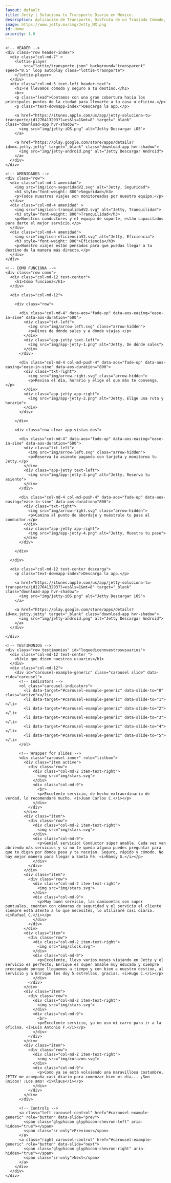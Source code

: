 ```yaml
---
layout: default
title: Jetty | Soluciona tu Transporte Diario en México.
description: Aplicación de Transporte, Disfruta de un Traslado Cómodo, Rápido y Seguro de Manera Diaria a Bordo de  Camionetas Ejecutivas con Conductores Verificados.
image: https://www.jetty.mx/img/Jetty_MX.png
id: Home
priority: 1.0
---
```


<div class="container-fluid gradient">
  <div class="container">

    <!-- HEADER -->
    <div class="row header-index">
      <div class="col-md-7" >
        <lottie-player
            src="lottie/transporte.json" background="transparent" speed="0.5" loop autoplay class="lottie-trasnporte">
        </lottie-player>
      </div>
      <div class="col-md-5 text-left header-text">
        <h1>Te llevamos cómodo y seguro a tu destino.</h1>
        <br>
        <p class="lead">Contamos con una gran cobertura hacia los principales puntos de la ciudad para llevarte a tu casa u oficina.</p>
        <p class="text-downapp-index">Descarga la app.</p>

        <a href="https://itunes.apple.com/us/app/jetty-soluciona-tu-transporte/id1276413293?l=es&ls=1&mt=8" target="_blank" class="download-app hvr-shadow">
          <img src="img/jetty-iOS.png" alt="Jetty Descargar iOS">
        </a>

        <a href="https://play.google.com/store/apps/details?id=mx.jetty.jetty" target="_blank" class="download-app hvr-shadow">
          <img src="img/jetty-android.png" alt="Jetty Descargar Android">
        </a>
      </div>
    </div>

    <!-- AMENIDADES -->
    <div class="row">
      <div class="col-md-4 amenidad">
        <img src="img/icon-seguridadV2.svg" alt="Jetty, Seguridad">
        <h3 style="font-weight: 800">Seguridad</h3>
        <p>Todos nuestros viajes son monitoreados por nuestro equipo.</p>
      </div>
      <div class="col-md-4 amenidad" >
        <img src="img/icon-tranqulidadV2.svg" alt="Jetty, Tranquilidad">
        <h3 style="font-weight: 800">Tranquilidad</h3>
        <p>Nuestros conductores y el equipo de soporte, están capacitados para darte el mejor servicio.</p>
      </div>
      <div class="col-md-4 amenidad">
        <img src="img/icon-eficienciaV2.svg" alt="Jetty, Eficiencia">
        <h3 style="font-weight: 800">Eficiencia</h3>
        <p>Nuestro viajes están pensados para que puedas llegar a tu destino de la manera más directa.</p>
      </div>
    </div>

    <!-- COMO FUNCIONA -->
    <div class="row como">
      <div class="col-md-12 text-center">
        <h1>Cómo funciona</h1>
      </div>

      <div class="col-md-12">

        <div class="row">

          <div class="col-md-4" data-aos="fade-up" data-aos-easing="ease-in-sine" data-aos-duration="500">
            <div class="txt-left">
              <img src="img/arrow-left.svg" class="arrow-hidden">
              <p>Dinos de dónde sales y a dónde viajas.</p>
            </div>
            <div class="app-jetty text-left">
              <img src="img/app-jetty-1.png" alt="Jetty, De dónde sales">
            </div>
          </div>

          <div class="col-md-4 col-md-push-4" data-aos="fade-up" data-aos-easing="ease-in-sine" data-aos-duration="800">
            <div class="txt-right">
              <img src="img/arrow-right.svg" class="arrow-hidden">
              <p>Revisa el día, horario y elige el que más te convenga.</p>
            </div>
            <div class="app-jetty app-right">
              <img src="img/app-jetty-2.png" alt="Jetty, Elige una ruta y horario">
            </div>
          </div>

        </div>

        <div class="row clear app-vistas-dos">

          <div class="col-md-4" data-aos="fade-up" data-aos-easing="ease-in-sine" data-aos-duration="500">
            <div class="txt-left">
              <img src="img/arrow-left.svg" class="arrow-hidden">
              <p>Reserva tu asiento pagando con tarjeta y monitorea tu Jetty.</p>
            </div>
            <div class="app-jetty text-left">
              <img src="img/app-jetty-3.png" alt="Jetty, Reserva tu asiento">
            </div>
          </div>

          <div class="col-md-4 col-md-push-4" data-aos="fade-up" data-aos-easing="ease-in-sine" data-aos-duration="800">
            <div class="txt-right">
              <img src="img/arrow-right.svg" class="arrow-hidden">
              <p>Camina al punto de abordaje y muéstrale tu pase al conductor.</p>
            </div>
            <div class="app-jetty app-right">
              <img src="img/app-jetty-4.png" alt="Jetty, Muestra tu pase">
            </div>
          </div>

        </div>

      </div>

      <div class="col-md-12 text-center descarga">
        <p class="text-downapp-index">Descarga la app.</p>

        <a href="https://itunes.apple.com/us/app/jetty-soluciona-tu-transporte/id1276413293?l=es&ls=1&mt=8" target="_blank" class="download-app hvr-shadow">
          <img src="img/jetty-iOS.png" alt="Jetty Descargar iOS">
        </a>

        <a href="https://play.google.com/store/apps/details?id=mx.jetty.jetty" target="_blank" class="download-app hvr-shadow">
          <img src="img/jetty-android.png" alt="Jetty Descargar Android">
        </a>
      </div>

    </div>

    <!-- TESTIMONIOS -->
    <div class="row testimonios" id="loquedicennuestrosusuarios">
      <div class="col-md-12 text-center ">
        <h1>Lo que dicen nuestros usuarios</h1>
      </div>
      <div class="col-md-12">
        <div id="carousel-example-generic" class="carousel slide" data-ride="carousel">
          <!-- Indicators -->
          <ol class="carousel-indicators">
            <li data-target="#carousel-example-generic" data-slide-to="0" class="active"></li>
            <li data-target="#carousel-example-generic" data-slide-to="1"></li>
            <li data-target="#carousel-example-generic" data-slide-to="2"></li>
            <li data-target="#carousel-example-generic" data-slide-to="3"></li>
            <li data-target="#carousel-example-generic" data-slide-to="4"></li>
            <li data-target="#carousel-example-generic" data-slide-to="5"></li>
          </ol>

          <!-- Wrapper for slides -->
          <div class="carousel-inner" role="listbox">
            <div class="item active">
              <div class="row">
                <div class="col-md-2 item-text-right">
                  <img src="img/stars.svg">
                </div>
                <div class="col-md-9">
                  <br>
                  <p>Excelente servicio, de hecho extraordinario de verdad, lo recomendaré mucho. <i>Juan Carlos C.</i></p>
                </div>
              </div>
            </div>
            <div class="item">
              <div class="row">
                <div class="col-md-2 item-text-right">
                  <img src="img/stars.svg">
                </div>
                <div class="col-md-9">
                  <p>Genial servicio! Conductor súper amable. Cada vez van abriendo más servicios y si no te queda alguna puedes preguntar para que te digan por donde pasa y te recojan. Seguro, rápido y cómodo. No hay mejor manera para llegar a Santa Fé. <i>Nancy G.</i></p>
                </div>
              </div>
            </div>
            <div class="item">
              <div class="row">
                <div class="col-md-2 item-text-right">
                  <img src="img/stars.svg">
                </div>
                <div class="col-md-9">
                  <p>Muy buen servicio, las camionetas son super puntuales, cuentan con cámaras de seguridad y el servicio al cliente siempre está atento a lo que necesites, lo utilizaré casi diario. <i>Rafael C.</i></p>
                </div>
              </div>
            </div>
            <div class="item">
              <div class="row">
                <div class="col-md-2 item-text-right">
                  <img src="img/clock.svg">
                </div>
                <div class="col-md-9">
                  <p>Excelente, llevo varios meses viajando en Jetty y el servicio es perfecto, Enrique es super amable muy educado y siempre preocupado porque lleguemos a tiempo y con bien a nuestro destino, al servicio y a Enrique les doy 5 estrellas, gracias. <i>Hugo C.</i></p>
                </div>
              </div>
            </div>
            <div class="item">
              <div class="row">
                <div class="col-md-2 item-text-right">
                  <img src="img/stars.svg">
                </div>
                <div class="col-md-9">
                  <br>
                  <p>Excelente servicio, ya no uso mi carro para ir a la oficina. <i>Luis Antonio F.</i></p>
                </div>
              </div>
            </div>
            <div class="item">
              <div class="row">
                <div class="col-md-2 item-text-right">
                  <img src="img/corazon.svg">
                </div>
                <div class="col-md-9">
                  <p>Como ya se está volviendo una maravillosa costumbre, JETTY me acompaña casi diario para comenzar bien mi día... ¡Son únicos! ¡Los amo! <i>Klaus</i></p>
                </div>
              </div>
            </div>
          </div>

          <!-- Controls -->
          <a class="left carousel-control" href="#carousel-example-generic" role="button" data-slide="prev">
            <span class="glyphicon glyphicon-chevron-left" aria-hidden="true"></span>
            <span class="sr-only">Previous</span>
          </a>
          <a class="right carousel-control" href="#carousel-example-generic" role="button" data-slide="next">
            <span class="glyphicon glyphicon-chevron-right" aria-hidden="true"></span>
            <span class="sr-only">Next</span>
          </a>
        </div>
      </div>
    </div>

  </div>
</div>

<!-- <script src="https://unpkg.com/@lottiefiles/lottie-player@latest/dist/lottie-player.js"></script> -->